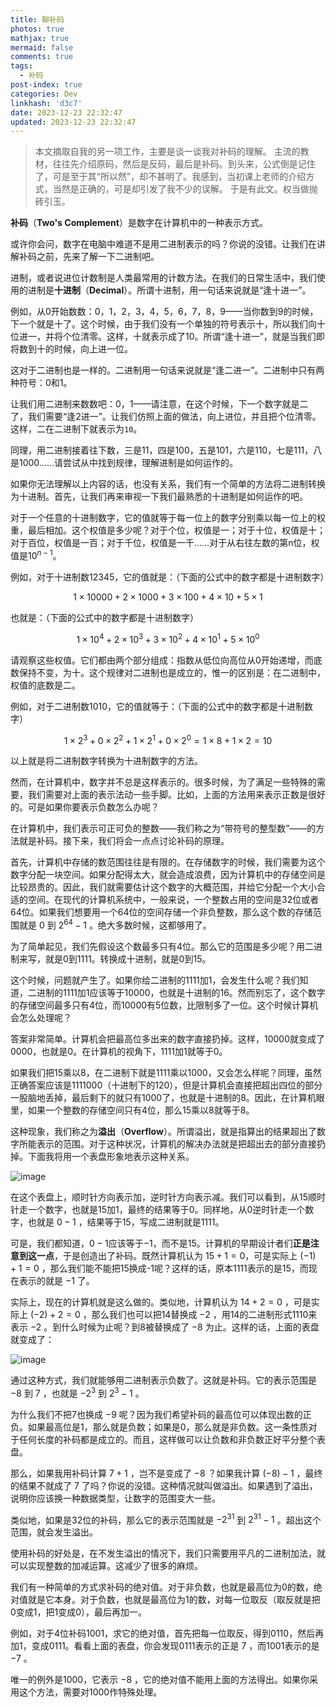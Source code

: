```yaml
---
title: 聊补码
photos: true
mathjax: true
mermaid: false
comments: true
tags:
  - 补码
post-index: true
categories: Dev
linkhash: 'd3c7'
date: 2023-12-23 22:32:47
updated: 2023-12-23 22:32:47
---
```


 > 本文摘取自我的另一项工作，主要是谈一谈我对补码的理解。
 > 主流的教材，往往先介绍原码，然后是反码，最后是补码。到头来，公式倒是记住了，可是至于其“所以然”，却不甚明了。我感到，当初课上老师的介绍方式，当然是正确的，可是却引发了我不少的误解。
 > 于是有此文。权当做抛砖引玉。

**补码**（**Two's Complement**）是数字在计算机中的一种表示方式。

或许你会问，数字在电脑中难道不是用二进制表示的吗？你说的没错。让我们在讲解补码之前，先来了解一下二进制吧。

进制，或者说进位计数制是人类最常用的计数方法。在我们的日常生活中，我们使用的进制是**十进制**（**Decimal**）。所谓十进制，用一句话来说就是“逢十进一”。

例如，从0开始数数：0，1，2，3，4，5，6，7，8，9——当你数到9的时候，下一个就是十了。这个时候，由于我们没有一个单独的符号表示十，所以我们向十位进一，并将个位清零。这样，十就表示成了10。所谓“逢十进一”，就是当我们即将数到十的时候，向上进一位。

这对于二进制也是一样的。二进制用一句话来说就是“逢二进一”。二进制中只有两种符号：0和1。

让我们用二进制来数数吧：0，1——请注意，在这个时候，下一个数字就是二了，我们需要“逢2进一”。让我们仿照上面的做法，向上进位，并且把个位清零。这样，二在二进制下就表示为`10`。

同理，用二进制接着往下数，三是11，四是100，五是101，六是110，七是111，八是1000……请尝试从中找到规律，理解进制是如何运作的。

如果你无法理解以上内容的话，也没有关系，我们有一个简单的方法将二进制转换为十进制。首先，让我们再来审视一下我们最熟悉的十进制是如何运作的吧。

对于一个任意的十进制数字，它的值就等于每一位上的数字分别乘以每一位上的权重，最后相加。这个权值是多少呢？对于个位，权值是一；对于十位，权值是十；对于百位，权值是一百；对于千位，权值是一千……对于从右往左数的第n位，权值是$10^{n-1}$。

例如，对于十进制数12345，它的值就是：（下面的公式中的数字都是十进制数字）

$$1 \times 10000 + 2 \times 1000 + 3 \times 100 + 4 \times 10 + 5 \times 1$$

也就是：（下面的公式中的数字都是十进制数字）

$$1 \times 10^4 + 2 \times 10^3 + 3 \times 10^2 + 4 \times 10^1 + 5 \times 10^0$$

请观察这些权值。它们都由两个部分组成：指数从低位向高位从0开始递增，而底数保持不变，为十。这个规律对二进制也是成立的，惟一的区别是：在二进制中，权值的底数是二。

例如，对于二进制数1010，它的值就等于：（下面的公式中的数字都是十进制数字）

$$1 \times 2^3 + 0 \times 2^2 + 1 \times 2^1 + 0 \times 2^0 = 1 \times 8 + 1 \times 2 =10$$

以上就是将二进制数字转换为十进制数字的方法。

然而，在计算机中，数字并不总是这样表示的。很多时候，为了满足一些特殊的需要，我们需要对上面的表示法动一些手脚。比如，上面的方法用来表示正数是很好的。可是如果你要表示负数怎么办呢？

在计算机中，我们表示可正可负的整数——我们称之为“带符号的整型数”——的方法就是补码。接下来，我们将会一点点讨论补码的原理。

首先，计算机中存储的数范围往往是有限的。在存储数字的时候，我们需要为这个数字分配一块空间。如果分配得太大，就会造成浪费，因为计算机中的存储空间是比较昂贵的。因此，我们就需要估计这个数字的大概范围，并给它分配一个大小合适的空间。在现代的计算机系统中，一般来说，一个整数占用的空间是32位或者64位。如果我们想要用一个64位的空间存储一个非负整数，那么这个数的存储范围就是 $0$ 到 $2^{64}-1$ 。绝大多数时候，这都够用了。

为了简单起见，我们先假设这个数最多只有4位。那么它的范围是多少呢？用二进制来写，就是0到1111。转换成十进制，就是0到15。

这个时候，问题就产生了。如果你给二进制的1111加1，会发生什么呢？我们知道，二进制的1111加1应该等于10000，也就是十进制的16。然而别忘了，这个数字的存储空间最多只有4位，而10000有5位数，比限制多了一位。这个时候计算机会怎么处理呢？

答案非常简单。计算机会把最高位多出来的数字直接扔掉。这样，10000就变成了0000，也就是0。在计算机的视角下，1111加1就等于0。

如果我们把15乘以8，在二进制下就是1111乘以1000，又会怎么样呢？同理，虽然正确答案应该是1111000（十进制下的120），但是计算机会直接把超出四位的部分一股脑地丢掉，最后剩下的就只有1000了，也就是十进制的8。因此，在计算机眼里，如果一个整数的存储空间只有4位，那么15乘以8就等于8。

这种现象，我们称之为**溢出**（**Overflow**）。所谓溢出，就是指算出的结果超出了数字所能表示的范围。对于这种状况，计算机的解决办法就是把超出去的部分直接扔掉。下面我将用一个表盘形象地表示这种关系。

![image](https://s11.ax1x.com/2023/12/23/pi7HTdP.png)

在这个表盘上，顺时针方向表示加，逆时针方向表示减。我们可以看到，从15顺时针走一个数字，也就是15加1，最终的结果等于0。同样地，从0逆时针走一个数字，也就是 $0-1$ ，结果等于15，写成二进制就是1111。

可是，我们都知道，$0-1$应该等于$-1$，而不是15。计算机的早期设计者们**正是注意到这一点**，于是创造出了补码。既然计算机认为 $15+1=0$，可是实际上 $(-1)+1=0$ ，那么我们能不能把15换成-1呢？这样的话，原本1111表示的是15，而现在表示的就是 $-1$ 了。

实际上，现在的计算机就是这么做的。类似地，计算机认为 $14+2=0$ ，可是实际上 $(-2)+2=0$ ，那么我们也可以把14替换成 $-2$ ，用14的二进制形式1110来表示 $-2$ 。到什么时候为止呢？到8被替换成了 $-8$ 为止。这样的话，上面的表盘就变成了：

![image](https://s11.ax1x.com/2023/12/23/pi7HoZt.png)

通过这种方式，我们就能够用二进制表示负数了。这就是补码。它的表示范围是 $-8$ 到 $7$ ，也就是 $-2^3$ 到 $2^3-1$ 。

为什么我们不把7也换成 $-9$ 呢？因为我们希望补码的最高位可以体现出数的正负。如果最高位是1，那么就是负数；如果是0，那么就是非负数。这一条性质对于任何长度的补码都是成立的。而且，这样做可以让负数和非负数正好平分整个表盘。

那么，如果我用补码计算 $7+1$ ，岂不是变成了 $-8$ ？如果我计算 $(-8)-1$ ，最终的结果不就成了 $7$ 了吗？你说的没错。这种情况就叫做溢出。如果遇到了溢出，说明你应该换一种数据类型，让数字的范围变大一些。

类似地，如果是32位的补码，那么它的表示范围就是 $-2^{31}$ 到 $2^{31}-1$ 。超出这个范围，就会发生溢出。

使用补码的好处是，在不发生溢出的情况下，我们只需要用平凡的二进制加法，就可以实现整数的加减运算。这减少了很多的麻烦。

我们有一种简单的方式求补码的绝对值。对于非负数，也就是最高位为0的数，绝对值就是它本身。对于负数，也就是最高位为1的数，对每一位取反（取反就是把0变成1，把1变成0），最后再加一。

例如，对于4位补码1001，求它的绝对值，首先把每一位取反，得到0110，然后再加1，变成0111。看看上面的表盘，你会发现0111表示的正是 $7$ ，而1001表示的是 $-7$ 。

唯一的例外是1000，它表示 $-8$ ，它的绝对值不能用上面的方法得出。如果你采用这个方法，需要对1000作特殊处理。